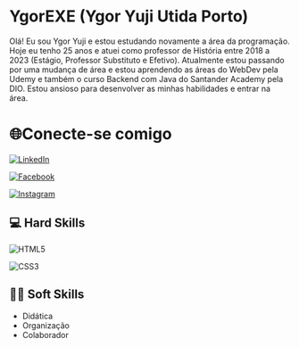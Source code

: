 # YgorEXE (Ygor Yuji Utida Porto)

Olá! Eu sou Ygor Yuji e estou estudando novamente a área da programação. Hoje eu tenho 25 anos e atuei como professor de História entre 2018 a 2023 (Estágio, Professor Substituto e Efetivo). Atualmente estou passando por uma mudança de área e estou aprendendo as áreas do WebDev pela Udemy e também o curso Backend com Java do Santander Academy pela DIO. Estou ansioso para desenvolver as minhas habilidades e entrar na área.

# 🌐Conecte-se comigo
[![LinkedIn](https://img.shields.io/badge/LinkedIn-0077B5?style=for-the-badge&logo=linkedin&logoColor=white)](https://www.linkedin.com/in/ygor-yuji-utida-porto-b105b0140/) 

[![Facebook](https://img.shields.io/badge/Facebook-1877F2?style=for-the-badge&logo=facebook&logoColor=white)](https://www.facebook.com/ygoryuji.utida/)

[![Instagram](https://img.shields.io/badge/-Instagram-%23E4405F?style=for-the-badge&logo=instagram&logoColor=white)](https://www.instagram.com/ygoryuji/)


## 💻 Hard Skills
![HTML5](https://img.shields.io/badge/HTML5-E34F26?style=for-the-badge&logo=html5&logoColor=white) 

![CSS3](https://img.shields.io/badge/CSS3-1572B6?style=for-the-badge&logo=css3&logoColor=white)

## 🙍‍♂️ Soft Skills

- Didática
- Organização
- Colaborador